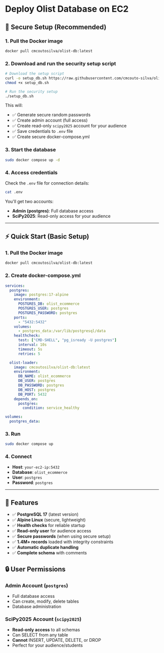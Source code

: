 # Deploy Olist Database on EC2

## 🔐 Secure Setup (Recommended)

### 1. Pull the Docker image

```bash
docker pull cmcoutosilva/olist-db:latest
```

### 2. Download and run the security setup script

```bash
# Download the setup script
curl -o setup_db.sh https://raw.githubusercontent.com/cmcouto-silva/olist-db/refs/heads/main/scripts/setup_db.sh
chmod +x setup_db.sh

# Run the security setup
./setup_db.sh
```

This will:

- ✅ Generate secure random passwords
- ✅ Create admin account (full access)
- ✅ Create read-only `scipy2025` account for your audience
- ✅ Save credentials to `.env` file
- ✅ Create secure docker-compose.yml

### 3. Start the database

```bash
sudo docker compose up -d
```

### 4. Access credentials

Check the `.env` file for connection details:

```bash
cat .env
```

You'll get two accounts:

- **Admin (postgres)**: Full database access
- **SciPy2025**: Read-only access for your audience

---

## ⚡ Quick Start (Basic Setup)

### 1. Pull the Docker image

```bash
docker pull cmcoutosilva/olist-db:latest
```

### 2. Create docker-compose.yml

```yaml
services:
  postgres:
    image: postgres:17-alpine
    environment:
      POSTGRES_DB: olist_ecommerce
      POSTGRES_USER: postgres
      POSTGRES_PASSWORD: postgres
    ports:
      - "5432:5432"
    volumes:
      - postgres_data:/var/lib/postgresql/data
    healthcheck:
      test: ["CMD-SHELL", "pg_isready -U postgres"]
      interval: 10s
      timeout: 5s
      retries: 5

  olist-loader:
    image: cmcoutosilva/olist-db:latest
    environment:
      DB_NAME: olist_ecommerce
      DB_USER: postgres
      DB_PASSWORD: postgres
      DB_HOST: postgres
      DB_PORT: 5432
    depends_on:
      postgres:
        condition: service_healthy

volumes:
  postgres_data:
```

### 3. Run

```bash
sudo docker compose up
```

### 4. Connect

- **Host**: `your-ec2-ip:5432`
- **Database**: `olist_ecommerce`
- **User**: `postgres`
- **Password**: `postgres`

---

## 🎯 Features

- ✅ **PostgreSQL 17** (latest version)
- ✅ **Alpine Linux** (secure, lightweight)
- ✅ **Health checks** for reliable startup
- ✅ **Read-only user** for audience access
- ✅ **Secure passwords** (when using secure setup)
- ✅ **1.4M+ records** loaded with integrity constraints
- ✅ **Automatic duplicate handling**
- ✅ **Complete schema** with comments

## 🔒 User Permissions

### Admin Account (`postgres`)

- Full database access
- Can create, modify, delete tables
- Database administration

### SciPy2025 Account (`scipy2025`)

- **Read-only access** to all schemas
- Can SELECT from any table
- **Cannot** INSERT, UPDATE, DELETE, or DROP
- Perfect for your audience/students

